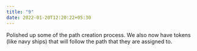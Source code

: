 ```yaml
---
title: "9"
date: 2022-01-20T12:20:22+05:30
---
```


Polished up some of the path creation process. We also now have tokens
(like navy ships) that will follow the path that they are assigned to.



